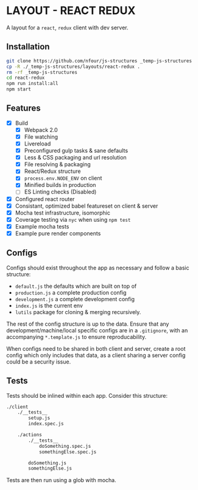 # LAYOUT - REACT REDUX

A layout for a `react`, `redux` client with dev server.

## Installation
```bash
git clone https://github.com/nfour/js-structures _temp-js-structures
cp -R ./_temp-js-structures/layouts/react-redux .
rm -rf _temp-js-structures
cd react-redux
npm run install:all
npm start
```

## Features
- [x] Build
    - [x] Webpack 2.0
    - [x] File watching
    - [x] Livereload
    - [x] Preconfigured gulp tasks & sane defaults
    - [x] Less & CSS packaging and url resolution
    - [x] File resolving & packaging
    - [x] React/Redux structure
    - [x] `process.env.NODE_ENV` on client
    - [x] Minified builds in production
    - [ ] ES Linting checks (Disabled)
- [x] Configured react router
- [x] Consistant, optimized babel featureset on client & server
- [x] Mocha test infrastructure, isomorphic
- [x] Coverage testing via `nyc` when using `npm test`
- [x] Example mocha tests
- [x] Example pure render components

## Configs
Configs should exist throughout the app as necessary and follow a basic structure:
- `default.js` the defaults which are built on top of
- `production.js` a complete production config
- `development.js` a complete development config
- `index.js` is the current env
- `lutils` package for cloning & merging recursively.

The rest of the config structure is up to the data.
Ensure that any development/machine/local specific configs are in a `.gitignore`, with an accompanying `*.template.js` to ensure reproducability.

When configs need to be shared in both client and server, create a root config which only includes that data, as a client sharing a server config could be a security issue.


## Tests
Tests should be inlined within each app. Consider this structure:

```html
./client
    ./__tests__
        setup.js
        index.spec.js

    ./actions
        ./__tests__
            doSomething.spec.js
            somethingElse.spec.js

        doSomething.js
        somethingElse.js

```

Tests are then run using a glob with mocha.
